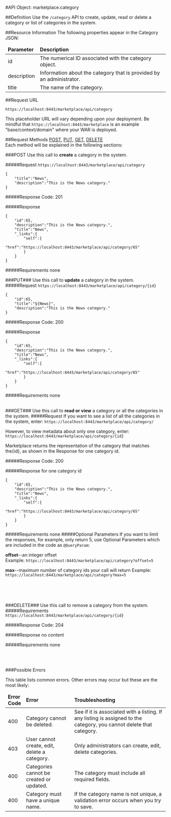 #API Object: marketplace.category

##Definition 
Use the `/category` API to create, update, read or delete a category or list of categories in the system. 

##Resource Information
The following properties appear in the Category JSON:

<table style="width:100%">
    <thead>
        <tr>
            <td><b>Parameter</b></td>
            <td><b>Description</b></td
        </tr>
    </thead>
    <tbody>
        <tr>
            <td>id</td>
            <td>The numerical ID associated with the category object.</td> 
        </tr>
        <tr>
            <td>description</td>
            <td>Information about the category that is provided by an administrator.</td> 
        </tr>
        <tr>
            <td>title</td>
            <td>The name of the category.</td> 
        </tr>
    </tbody>
</table>
 
##Request URL

`https://localhost:8443/marketplace/api/category`

This placeholder URL will vary depending upon your deployment. Be mindful that `https://localhost:8443/marketplace` is an example "base/context/domain" where your WAR is deployed.  

##Request Methods
[POST](https://github.com/ozone-development/ozp-rest/blob/master/docs-external/rest/OZP_categoryAPI.md#POST),
[PUT](https://github.com/ozone-development/ozp-rest/blob/master/docs-external/rest/OZP_categoryAPI.md#PUT), 
[GET](https://github.com/ozone-development/ozp-rest/blob/master/docs-external/rest/OZP_categoryAPI.md#GET), 
[DELETE](https://github.com/ozone-development/ozp-rest/blob/master/docs-external/rest/OZP_categoryAPI.md#DELETE)
<br>
Each method will be explained in the following sections:

###<a name=POST>POST</a>
Use this call to **create** a category in the system.

#####Request
`https://localhost:8443/marketplace/api/category`

    {  
        "title":"News",
        "description":"This is the News category."
    }

#####Response Code:
201

#####Response

    {  
        "id":65,
        "description":"This is the News category.",
        "title":"News",
        "_links":{  
            "self":{  
                "href":"https://localhost:8443/marketplace/api/category/65"
            }
        }
    }

#####Requirements
none
<br>




###<a name=PUT>PUT</a>###
Use this call to **update** a category in the system.
#####Request
`https://localhost:8443/marketplace/api/category/{id}`

    {  
        "id":65,
        "title":"${News}",
        "description":"This is the News category."
    }

#####Response Code:
200

#####Response
    
    {  
        "id":65,
        "description":"This is the News category.",
        "title":"News",
        "_links":{  
            "self":{  
                "href":"https://localhost:8443/marketplace/api/category/65"
            }
        }
    }

#####Requirements
none
<br>
<br>


###<a name=GET>GET</a>###
Use this call to **read or view** a category or all the categories in the system.
#####Request
If you want to see a list of all the categories in the system, enter:
`https://localhost:8443/marketplace/api/category/`

However, to view metadata about only one category, enter:
`https://localhost:8443/marketplace/api/category/{id}`
 
Marketplace returns the representation of the category that matches the{id}, as shown in the Response for one category id. 

#####Response Code:
200

#####Response for one category id

    {  
        "id":65,
        "description":"This is the News category.",
        "title":"News",
        "_links":{  
            "self":{  
                "href":"https://localhost:8443/marketplace/api/category/65"
            }
        }
    }

#####Requirements
none
#####Optional Parameters
If you want to limit the responses, for example, only return 5, use Optional Parameters which are included in the code as `@QueryParam`:

**offset**--an integer offset <br>
Example: `https://localhost:8443/marketplace/api/category?offset=5`

**max**--maximum number of category ids your call will return
Example: `https://localhost:8443/marketplace/api/category?max=5`

<br>
<br>
<br>

###<a name=DELETE>DELETE</a>###
Use this call to remove a category from the system.
#####Requirements
`https://localhost:8443/marketplace/api/category/{id}`

#####Response Code:
204

#####Response
no content<br>    
       
#####Requirements
none

<br>
<br>




###Possible Errors

This table lists common errors. Other errors may occur but these are the most likely:
<table style="width:100%">
    <thead>
        <tr>    
            <td><b>Error <br> Code</b></td>
            <td><b>Error</b></td>
            <td><b>Troubleshooting</b></td>
        </tr>
    </thead>
    <tbody>
        <tr>
            <td>400
            <td>Category cannot be deleted.
            <td>See if it is associated with a listing. If any listing is assigned to the category, you cannot delete that category.</td> 
        </tr>
        <tr>
            <td>403
            <td>User cannot create, edit, delete a category.
            <td>Only administrators can create, edit, delete categories.</td> 
        </tr>  
        <tr>
            <td>400
            <td>Categories cannot be created or updated.
            <td>The category must include all required fields.</td> 
        </tr>
        <tr>
            <td>400
            <td>Category must have a unique name.</td>
            <td>If the category name is not unique, a validation error occurs when you try to save.</td> 
        </tr>
    </tbody>
</table> 

